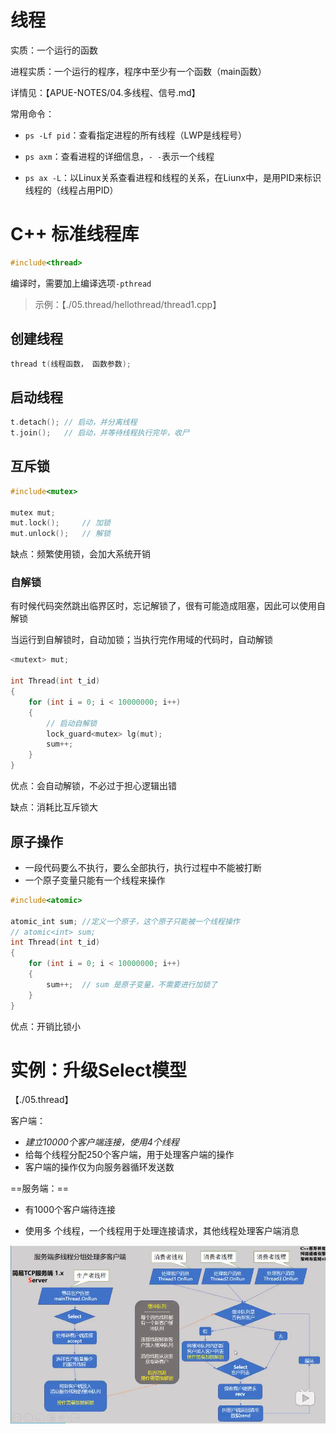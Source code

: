 # 线程

实质：一个运行的函数

进程实质：一个运行的程序，程序中至少有一个函数（main函数）

详情见：【APUE-NOTES/04.多线程、信号.md】



常用命令：

- `ps -Lf pid`：查看指定进程的所有线程（LWP是线程号）

- `ps axm`：查看进程的详细信息，`- -`表示一个线程
- `ps ax -L`：以Linux关系查看进程和线程的关系，在Liunx中，是用PID来标识线程的（线程占用PID）



# C++ 标准线程库

```c++
#include<thread>
```

编译时，需要加上编译选项`-pthread`

> 示例：【./05.thread/hellothread/thread1.cpp】



## 创建线程

```c++
thread t(线程函数， 函数参数);
```

## 启动线程

```C++
t.detach();	// 启动，并分离线程
t.join();	// 启动，并等待线程执行完毕，收尸
```

## 互斥锁

```c++
#include<mutex>

mutex mut;
mut.lock();		// 加锁
mut.unlock();	// 解锁
```

缺点：频繁使用锁，会加大系统开销

### 自解锁

有时候代码突然跳出临界区时，忘记解锁了，很有可能造成阻塞，因此可以使用自解锁

当运行到自解锁时，自动加锁；当执行完作用域的代码时，自动解锁

```c++
<mutext> mut;

int Thread(int t_id)
{
    for (int i = 0; i < 10000000; i++)
    {
        // 启动自解锁
        lock_guard<mutex> lg(mut);
        sum++;
    } 
}
```

优点：会自动解锁，不必过于担心逻辑出错

缺点：消耗比互斥锁大

## 原子操作

- 一段代码要么不执行，要么全部执行，执行过程中不能被打断
- 一个原子变量只能有一个线程来操作

```c++
#include<atomic>

atomic_int sum; //定义一个原子，这个原子只能被一个线程操作
// atomic<int> sum;
int Thread(int t_id)
{
    for (int i = 0; i < 10000000; i++)
    {
        sum++;	// sum 是原子变量，不需要进行加锁了
    } 
}
```

优点：开销比锁小



# 实例：升级Select模型

【./05.thread】

客户端：

- *建立10000个客户端连接，使用4个线程*
- 给每个线程分配250个客户端，用于处理客户端的操作
- 客户端的操作仅为向服务器循环发送数



==服务端：==

- 有1000个客户端待连接

- 使用多 个线程，一个线程用于处理连接请求，其他线程处理客户端消息

  

![](./05.thread/TIM截图20200704141758.png)